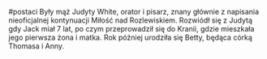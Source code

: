 #postaci
Były mąż Judyty White, orator i pisarz, znany głównie z napisania nieoficjalnej kontynuacji Miłość nad Rozlewiskiem. Rozwiódł się z Judytą gdy Jack miał 7 lat, po czym przeprowadził się do Kranii, gdzie mieszkała jego pierwsza żona i matka. Rok później urodziła się Betty, będąca córką Thomasa i Anny. 
